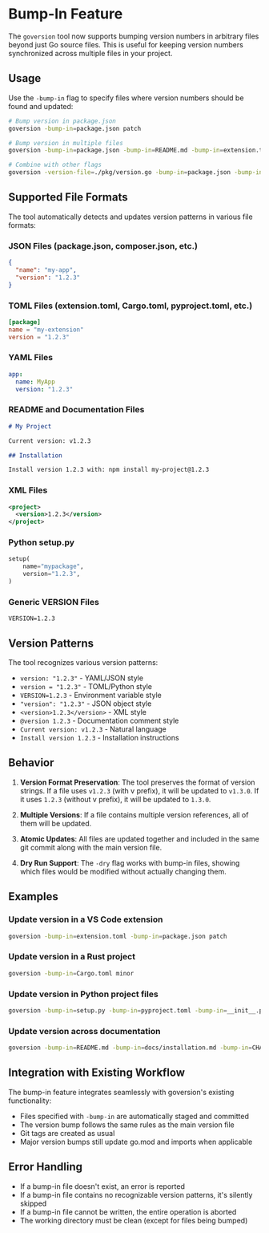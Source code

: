 # Bump-In Feature

The `goversion` tool now supports bumping version numbers in arbitrary files beyond just Go source files. This is useful for keeping version numbers synchronized across multiple files in your project.

## Usage

Use the `-bump-in` flag to specify files where version numbers should be found and updated:

```bash
# Bump version in package.json
goversion -bump-in=package.json patch

# Bump version in multiple files
goversion -bump-in=package.json -bump-in=README.md -bump-in=extension.toml minor

# Combine with other flags
goversion -version-file=./pkg/version.go -bump-in=package.json -bump-in=Cargo.toml major
```

## Supported File Formats

The tool automatically detects and updates version patterns in various file formats:

### JSON Files (package.json, composer.json, etc.)
```json
{
  "name": "my-app",
  "version": "1.2.3"
}
```

### TOML Files (extension.toml, Cargo.toml, pyproject.toml, etc.)
```toml
[package]
name = "my-extension"
version = "1.2.3"
```

### YAML Files
```yaml
app:
  name: MyApp
  version: "1.2.3"
```

### README and Documentation Files
```markdown
# My Project

Current version: v1.2.3

## Installation

Install version 1.2.3 with: npm install my-project@1.2.3
```

### XML Files
```xml
<project>
  <version>1.2.3</version>
</project>
```

### Python setup.py
```python
setup(
    name="mypackage",
    version="1.2.3",
)
```

### Generic VERSION Files
```
VERSION=1.2.3
```

## Version Patterns

The tool recognizes various version patterns:

- `version: "1.2.3"` - YAML/JSON style
- `version = "1.2.3"` - TOML/Python style
- `VERSION=1.2.3` - Environment variable style
- `"version": "1.2.3"` - JSON object style
- `<version>1.2.3</version>` - XML style
- `@version 1.2.3` - Documentation comment style
- `Current version: v1.2.3` - Natural language
- `Install version 1.2.3` - Installation instructions

## Behavior

1. **Version Format Preservation**: The tool preserves the format of version strings. If a file uses `v1.2.3` (with v prefix), it will be updated to `v1.3.0`. If it uses `1.2.3` (without v prefix), it will be updated to `1.3.0`.

2. **Multiple Versions**: If a file contains multiple version references, all of them will be updated.

3. **Atomic Updates**: All files are updated together and included in the same git commit along with the main version file.

4. **Dry Run Support**: The `-dry` flag works with bump-in files, showing which files would be modified without actually changing them.

## Examples

### Update version in a VS Code extension
```bash
goversion -bump-in=extension.toml -bump-in=package.json patch
```

### Update version in a Rust project
```bash
goversion -bump-in=Cargo.toml minor
```

### Update version in Python project files
```bash
goversion -bump-in=setup.py -bump-in=pyproject.toml -bump-in=__init__.py major
```

### Update version across documentation
```bash
goversion -bump-in=README.md -bump-in=docs/installation.md -bump-in=CHANGELOG.md 2.0.0
```

## Integration with Existing Workflow

The bump-in feature integrates seamlessly with goversion's existing functionality:

- Files specified with `-bump-in` are automatically staged and committed
- The version bump follows the same rules as the main version file
- Git tags are created as usual
- Major version bumps still update go.mod and imports when applicable

## Error Handling

- If a bump-in file doesn't exist, an error is reported
- If a bump-in file contains no recognizable version patterns, it's silently skipped
- If a bump-in file cannot be written, the entire operation is aborted
- The working directory must be clean (except for files being bumped)
